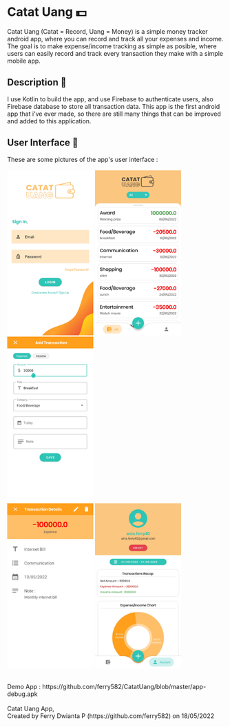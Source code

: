 # Catat Uang  :dollar:
Catat Uang (Catat = Record, Uang = Money) is a simple money tracker android app, where you can record and track all your expenses and income. The goal is to make expense/income tracking as simple as posible, where users can easily record and track every transaction they make with a simple mobile app. 
## Description :page_facing_up:
I use Kotlin to build the app, and use Firebase to authenticate users, also Firebase database to store all transaction data. This app is the first android app that i've ever made, so there are still many things that can be improved and added to this application.
## User Interface :iphone:
These are some pictures of the app's user interface :<br /><br />
<img src="imagesUI/Update button login.jpg" width=200>
<img src="imagesUI/20220601_Update UI Transaction Fragment.jpg" width=200>
<img src="imagesUI/insert transaction.jpg" width=200><br />
<img src="imagesUI/transaction detail.jpg" width=200>
<img src="imagesUI/20220601_Update UI Account Fragment.jpg" width=200>

<br />
Demo App : https://github.com/ferry582/CatatUang/blob/master/app-debug.apk
<br /><br />
Catat Uang App,<br />
Created by Ferry Dwianta P (https://github.com/ferry582) on 18/05/2022
